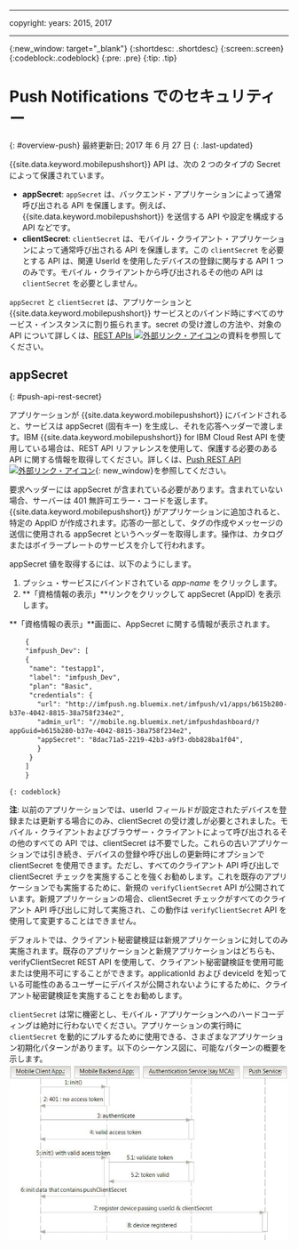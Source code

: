 ----

copyright:
 years: 2015, 2017

---

{:new_window: target="_blank"}
{:shortdesc: .shortdesc}
{:screen:.screen}
{:codeblock:.codeblock}
{:pre: .pre}
{:tip: .tip}

# Push Notifications でのセキュリティー 
{: #overview-push}
最終更新日; 2017 年 6 月 27 日
{: .last-updated}


{{site.data.keyword.mobilepushshort}} API は、次の 2 つのタイプの Secret によって保護されています。

- **appSecret**: `appSecret` は、バックエンド・アプリケーションによって通常呼び出される API を保護します。例えば、{{site.data.keyword.mobilepushshort}} を送信する API や設定を構成する API などです。
- **clientSecret**: `clientSecret` は、モバイル・クライアント・アプリケーションによって通常呼び出される API を保護します。この `clientSecret` を必要とする API は、関連 UserId を使用したデバイスの登録に関与する API 1 つのみです。モバイル・クライアントから呼び出されるその他の API は `clientSecret` を必要としません。 

`appSecret` と `clientSecret` は、アプリケーションと {{site.data.keyword.mobilepushshort}} サービスとのバインド時にすべてのサービス・インスタンスに割り振られます。secret の受け渡しの方法や、対象の API について詳しくは、[REST APIs ![外部リンク・アイコン](../../icons/launch-glyph.svg "外部リンク・アイコン")](https://mobile.{DomainName}/imfpush/)の資料を参照してください。

## appSecret 
{: #push-api-rest-secret}

アプリケーションが {{site.data.keyword.mobilepushshort}} にバインドされると、サービスは appSecret (固有キー) を生成し、それを応答ヘッダーで渡します。IBM {{site.data.keyword.mobilepushshort}} for IBM Cloud Rest API を使用している場合は、REST API リファレンスを使用して、保護する必要のある API に関する情報を取得してください。詳しくは、[Push REST API ![外部リンク・アイコン](../../icons/launch-glyph.svg "外部リンク・アイコン")](https://mobile.{DomainName}/imfpush/){: new_window}を参照してください。

要求ヘッダーには appSecret が含まれている必要があります。含まれていない場合、サーバーは 401 無許可エラー・コードを返します。{{site.data.keyword.mobilepushshort}} がアプリケーションに追加されると、特定の AppID が作成されます。応答の一部として、タグの作成やメッセージの送信に使用される appSecret というヘッダーを取得します。操作は、カタログまたはボイラープレートのサービスを介して行われます。

appSecret 値を取得するには、以下のようにします。

1. プッシュ・サービスにバインドされている *app-name* をクリックします。
2. **「資格情報の表示」**リンクをクリックして appSecret (AppID) を表示します。

**「資格情報の表示」**画面に、AppSecret に関する情報が表示されます。
```
	{
    "imfpush_Dev": [
    {
     "name": "testapp1",
     "label": "imfpush_Dev",
     "plan": "Basic",
     "credentials": {
       "url": "http://imfpush.ng.bluemix.net/imfpush/v1/apps/b615b280-b37e-4042-8815-38a758f234e2",
       "admin_url": "//mobile.ng.bluemix.net/imfpushdashboard/?appGuid=b615b280-b37e-4042-8815-38a758f234e2",
       "appSecret": "8dac71a5-2219-42b3-a9f3-dbb828ba1f04",
       }
     }
    ]
    }
```
	{: codeblock} 


**注**: 以前のアプリケーションでは、userId フィールドが設定されたデバイスを登録または更新する場合にのみ、clientSecret の受け渡しが必要とされました。モバイル・クライアントおよびブラウザー・クライアントによって呼び出されるその他のすべての API では、clientSecret は不要でした。これらの古いアプリケーションでは引き続き、デバイスの登録や呼び出しの更新時にオプションで clientSecret を使用できます。ただし、すべてのクライアント API 呼び出しで clientSecret チェックを実施することを強くお勧めします。これを既存のアプリケーションでも実施するために、新規の `verifyClientSecret` API が公開されています。新規アプリケーションの場合、clientSecret チェックがすべてのクライアント API 呼び出しに対して実施され、この動作は `verifyClientSecret` API を使用して変更することはできません。

デフォルトでは、クライアント秘密鍵検証は新規アプリケーションに対してのみ実施されます。既存のアプリケーションと新規アプリケーションはどちらも、verifyClientSecret REST API を使用して、クライアント秘密鍵検証を使用可能または使用不可にすることができます。applicationId および deviceId を知っている可能性のあるユーザーにデバイスが公開されないようにするために、クライアント秘密鍵検証を実施することをお勧めします。

`clientSecret` は常に機密とし、モバイル・アプリケーションへのハードコーディングは絶対に行わないでください。アプリケーションの実行時に `clientSecret` を動的にプルするために使用できる、さまざまなアプリケーション初期化パターンがあります。以下のシーケンス図に、可能なパターンの概要を示します。
![Enable_Push](images/init_client_secret.jpg) 



